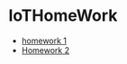 # IoTHomeWork
* [homework 1]()
* [Homework 2](https://github.com/VeronikaKhodan21/IoTHomeWork/edit/main/HeatingCircuitControlSystemInAPrivateHouseVeronikaKhodan.docx)
